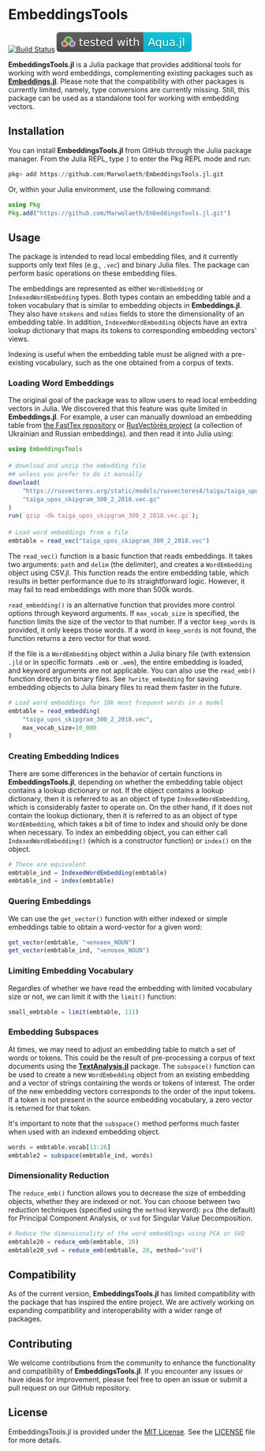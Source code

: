 # EmbeddingsTools

[![Build Status](https://github.com/Marwolaeth/EmbeddingsTools.jl/actions/workflows/CI.yml/badge.svg?branch=main)](https://github.com/Marwolaeth/EmbeddingsTools.jl/actions/workflows/CI.yml?query=branch%3Amain)
[![Aqua](https://raw.githubusercontent.com/JuliaTesting/Aqua.jl/master/badge.svg)](https://github.com/JuliaTesting/Aqua.jl)

**EmbeddingsTools.jl** is a Julia package that provides additional tools for working with word embeddings, complementing existing packages such as **[Embeddings.jl](https://github.com/JuliaText/Embeddings.jl)**. Please note that the compatibility with other packages is currently limited, namely, type conversions are currently missing. Still, this package can be used as a standalone tool for working with embedding vectors.

## Installation

You can install **EmbeddingsTools.jl** from GitHub through the Julia package manager. From the Julia REPL, type `]` to enter the Pkg REPL mode and run:

```julia
pkg> add https://github.com/Marwolaeth/EmbeddingsTools.jl.git
```

Or, within your Julia environment, use the following command:

```julia
using Pkg
Pkg.add("https://github.com/Marwolaeth/EmbeddingsTools.jl.git")
```

## Usage

The package is intended to read local embedding files, and it currently supports only text files (e.g., `.vec`) and binary Julia files. The package can perform basic operations on these embedding files.

The embeddings are represented as either `WordEmbedding` or `IndexedWordEmbedding` types. Both types contain an embedding table and a token vocabulary that is similar to embedding objects in **Embeddings.jl**. They also have `ntokens` and `ndims` fields to store the dimensionality of an embedding table. In addition, `IndexedWordEmbedding` objects have an extra lookup dictionary that maps its tokens to corresponding embedding vectors' views. 

Indexing is useful when the embedding table must be aligned with a pre-existing vocabulary, such as the one obtained from a corpus of texts.

### Loading Word Embeddings

The original goal of the package was to allow users to read local embedding vectors in Julia. We discovered that this feature was quite limited in **Embeddings.jl**. For example, a user can manually download an embedding table from [the FastTex repository](https://fasttext.cc/docs/en/crawl-vectors.html) or [RusVectōrēs project](https://rusvectores.org/en/) (a collection of Ukrainian and Russian embeddings). and then read it into Julia using:

```julia
using EmbeddingsTools

# download and unzip the embedding file
## unless you prefer to do it manually
download(
    "https://rusvectores.org/static/models/rusvectores4/taiga/taiga_upos_skipgram_300_2_2018.vec.gz",
    "taiga_upos_skipgram_300_2_2018.vec.gz"
)
run(`gzip -dk taiga_upos_skipgram_300_2_2018.vec.gz`);

# Load word embeddings from a file
embtable = read_vec("taiga_upos_skipgram_300_2_2018.vec")
```

The `read_vec()` function is a basic function that reads embeddings. It takes two arguments: `path` and `delim` (the delimiter), and creates a `WordEmbedding` object using CSV.jl. This function reads the entire embedding table, which results in better performance due to its straightforward logic. However, it may fail to read embeddings with more than 500k words.

`read_embedding()` is an alternative function that provides more control options through keyword arguments. If `max_vocab_size` is specified, the function limits the size of the vector to that number. If a vector `keep_words` is provided, it only keeps those words. If a word in `keep_words` is not found, the function returns a zero vector for that word.

If the file is a `WordEmbedding` object within a Julia binary file (with extension `.jld` or in specific formats `.emb` or `.wem`), the entire embedding is loaded, and keyword arguments are not applicable. You can also use the `read_emb()` function directly on binary files. See `?write_embedding` for saving embedding objects to Julia binary files to read them faster in the future.

```julia
# Load word embeddings for 10k most frequent words in a model
embtable = read_embedding(
    "taiga_upos_skipgram_300_2_2018.vec",
    max_vocab_size=10_000
)
```

### Creating Embedding Indices

There are some differences in the behavior of certain functions in **EmbeddingsTools.jl**, depending on whether the embedding table object contains a lookup dictionary or not. If the object contains a lookup dictionary, then it is referred to as an object of type `IndexedWordEmbedding`, which is considerably faster to operate on. On the other hand, if it does not contain the lookup dictionary, then it is referred to as an object of type `WordEmbedding`, which takes a bit of time to index and should only be done when necessary. To index an embedding object, you can either call `IndexedWordEmbedding()` (which is a constructor function) or `index()` on the object.

```julia
# These are equivalent
embtable_ind = IndexedWordEmbedding(embtable)
embtable_ind = index(embtable)
```

### Quering Embeddings

We can use the `get_vector()` function with either indexed or simple embeddings table to obtain a word-vector for a given word:

```julia
get_vector(embtable, "человек_NOUN")
get_vector(embtable_ind, "человек_NOUN")
```

### Limiting Embedding Vocabulary

Regardles of whether we have read the embedding with limited vocabulary size or not, we can limit it with the `limit()` function:

```julia
small_embtable = limit(embtable, 111)
```

### Embedding Subspaces

At times, we may need to adjust an embedding table to match a set of words or tokens. This could be the result of pre-processing a corpus of text documents using the **[TextAnalysis.jl](https://github.com/JuliaText/TextAnalysis.jl)** package. The `subspace()` function can be used to create a new `WordEmbedding` object from an existing embedding and a vector of strings containing the words or tokens of interest. The order of the new embedding vectors corresponds to the order of the input tokens. If a token is not present in the source embedding vocabulary, a zero vector is returned for that token.

It's important to note that the `subspace()` method performs much faster when used with an indexed embedding object.

```julia
words = embtable.vocab[13:26]
embtable2 = subspace(embtable_ind, words)
```

### Dimensionality Reduction

The `reduce_emb()` function allows you to decrease the size of embedding objects, whether they are indexed or not. You can choose between two reduction techniques (specified using the `method` keyword): `pca` (the default) for Principal Component Analysis, or `svd` for Singular Value Decomposition.

```julia
# Reduce the dimensionality of the word embeddings using PCA or SVD
embtable20 = reduce_emb(embtable, 20)
embtable20_svd = reduce_emb(embtable, 20, method="svd")
```

## Compatibility

As of the current version, **EmbeddingsTools.jl** has limited compatibility with the package that has inspired the entire project. We are actively working on expanding compatibility and interoperability with a wider range of packages.

## Contributing

We welcome contributions from the community to enhance the functionality and compatibility of **EmbeddingsTools.jl**. If you encounter any issues or have ideas for improvement, please feel free to open an issue or submit a pull request on our GitHub repository.

## License

EmbeddingsTools.jl is provided under the [MIT License](https://opensource.org/licenses/MIT). See the [LICENSE](https://github.com/Marwolaeth/EmbeddingsTools.jl/blob/main/LICENSE) file for more details.
